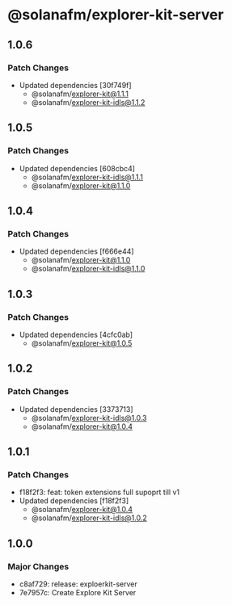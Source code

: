 # @solanafm/explorer-kit-server

## 1.0.6

### Patch Changes

- Updated dependencies [30f749f]
  - @solanafm/explorer-kit@1.1.1
  - @solanafm/explorer-kit-idls@1.1.2

## 1.0.5

### Patch Changes

- Updated dependencies [608cbc4]
  - @solanafm/explorer-kit-idls@1.1.1
  - @solanafm/explorer-kit@1.1.0

## 1.0.4

### Patch Changes

- Updated dependencies [f666e44]
  - @solanafm/explorer-kit@1.1.0
  - @solanafm/explorer-kit-idls@1.1.0

## 1.0.3

### Patch Changes

- Updated dependencies [4cfc0ab]
  - @solanafm/explorer-kit@1.0.5

## 1.0.2

### Patch Changes

- Updated dependencies [3373713]
  - @solanafm/explorer-kit-idls@1.0.3
  - @solanafm/explorer-kit@1.0.4

## 1.0.1

### Patch Changes

- f18f2f3: feat: token extensions full supoprt till v1
- Updated dependencies [f18f2f3]
  - @solanafm/explorer-kit@1.0.4
  - @solanafm/explorer-kit-idls@1.0.2

## 1.0.0

### Major Changes

- c8af729: release: exploerkit-server
- 7e7957c: Create Explore Kit Server
